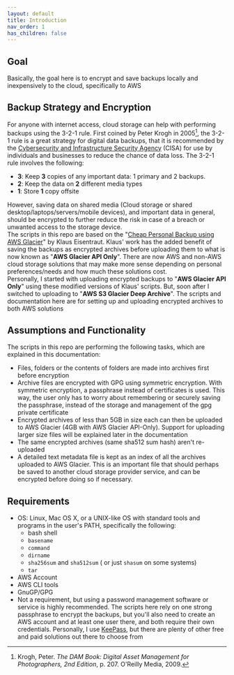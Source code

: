```yaml
---
layout: default
title: Introduction
nav_order: 1
has_children: false
---
```


## Goal
Basically, the goal here is to encrypt and save backups locally and inexpensively to the cloud, specifically to AWS 

## Backup Strategy and Encryption
For anyone with internet access, cloud storage can help with performing backups using the 3-2-1 rule.
First coined by Peter Krogh in 2005[^backuprule], the 3-2-1 rule is a great strategy for digital data backups, that it is recommended by the [Cybersecurity and Infrastructure Security Agency](https://www.cisa.gov/uscert/sites/default/files/publications/data_backup_options.pdf) (CISA) for use by individuals and businesses to reduce the chance of data loss. 
The 3-2-1 rule involves the following:  

- **3**:  Keep **3** copies of any important data: 1 primary and 2 backups.
- **2**:  Keep the data on **2** different media types
- **1**:  Store **1** copy offsite

[^backuprule]: Krogh, Peter. *The DAM Book: Digital Asset Management for Photographers, 2nd Edition*, p. 207. O'Reilly Media, 2009.

However, saving data on shared media (Cloud storage or shared desktop/laptops/servers/mobile devices), and important data in general, should be encrypted to further reduce the risk in case of a breach or unwanted access to the storage device.  
The scripts in this repo are based on the "[Cheap Personal Backup using AWS Glacier](https://klaus.hohenpoelz.de/cheap-personal-backup-using-aws-glacier.html)" by Klaus Eisentraut.
Klaus' work has the added benefit of saving the backups as encrypted archives before uploading them to what is now known as "**AWS Glacier API Only**".
There are now AWS and non-AWS cloud storage solutions that may make more sense depending on personal preferences/needs and how much these solutions cost.   
Personally, I started with uploading encrypted backups to "**AWS Glacier API Only**" using these modified versions of Klaus' scripts. 
But, soon after I switched to uploading to "**AWS S3 Glacier Deep Archive**". 
The scripts and documentation here are for setting up and uploading encrypted archives to both AWS solutions

## Assumptions and Functionality
The scripts in this repo are performing the following tasks, which are explained in this documentation:
- Files, folders or the contents of folders are made into archives first before encryption
- Archive files are encrypted with GPG using symmetric encryption. With symmetric encryption, a passphrase instead of certificates is used. This way, the user only has to worry about remembering or securely saving the passphrase, instead of the storage and management of the gpg private certificate
- Encrypted archives of less than 5GB in size each can then be uploaded to AWS Glacier (4GB with AWS Glacier API-Only). Support for uploading larger size files will be explained later in the documentation
- The same encrypted archives (same sha512 sum hash) aren't re-uploaded
- A detailed text metadata file is kept as an index of all the archives uploaded to AWS Glacier. This is an important file that should perhaps be saved to another cloud storage provider service, and can be encrypted before doing so if necessary.

## Requirements
- OS: Linux, Mac OS X, or a UNIX-like OS with standard tools and programs in the user's PATH, specifically the following:
	- bash shell
	- `basename`
	- `command`
	- `dirname`
	- `sha256sum` and `sha512sum` ( or just `shasum` on some systems)
	- `tar`
- AWS Account 
- AWS CLI tools 
- GnuGP/GPG 
- Not a requirement, but using a password management software or service is highly recommended. The scripts here rely on one strong passphrase to encrypt the backups, but you'll also need to create an AWS account and at least one user there, and both require their own credentials. Personally, I use [KeePass](https://keepass.info), but there are plenty of other free and paid solutions out there to choose from
